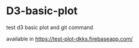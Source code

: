 # D3-basic-plot
test d3 basic plot and git command

available in https://test-plot-dkks.firebaseapp.com/
